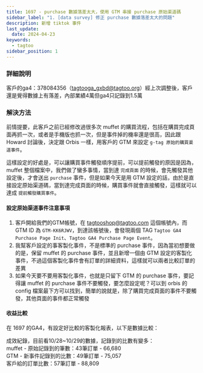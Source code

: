 ```yaml
---
title: 1697 - purchase 數據落差太大，使用 GTM 串接 purchase 原始渠道碼
sidebar_label: "1. [data survey] 修正 purchase 數據落差太大的問題"
description: 新增 tiktok 事件
last_update:
  date: 2024-04-23
keywords:
  - tagtoo
sidebar_position: 1
---
```




### 詳細說明
客戶的ga4：378084356（tagtooga_gxbd@tagtoo.org）經上次調整後，客戶還是覺得數據上有落差，內部業績4萬但ga4只記錄到1.5萬 


### 解決方法

前情提要，此客戶之前已經修改過很多次 muffet 的購買流程，包括在購買完成頁面再抓一次，或者是手機版也抓一次，但是事件掉的機率還是很高，因此跟 Howard 討論後，決定跟 Orbis 一樣，用客戶的 GTM 來設定 `g-tag 原始的購買渠道事件`。    
   
這樣設定的好處是，可以讓購買事件觸發順序提前，可以提前觸發的原因是因為，muffet 整個檔案中，我們做了蠻多事情，當到達 `完成頁面` 的時候，會先觸發其他設定後，才會送出 `purchase` 事件，但是如果今天是用 GTM 設定的話，由於是直接設定原始渠道碼，當到達完成頁面的時候，購買事件就會直接觸發，這樣就可以達成 `提前觸發購買事件`。

#### 設定原始渠道事件注意事項 
1. 客戶開給我們的GTM帳號，在 tagtooshop@tagtoo.com 這個帳號內，而 GTM ID 為 `GTM-KK6RJWV`，到達該帳號後，會發現兩個 TAG `Tagtoo GA4 Purchase Page Init`、`Tagtoo GA4 Purchase Page Event`。
2. 我幫客戶設定的事客製化事件，不是標準的 purchase 事件，因為當初想要做的是，保留 muffet 的 purchase 事件，並且新增一個由 GTM 設定的客製化事件，不過這個客製化事件會有訂單的詳細資料，這樣就可以兩者比較訂單的差異
3. 如果今天要不要用客製化事件，也就是只留下 GTM 的 purchase 事件，要記得讓 muffet 的 purchase 事件不要觸發，要怎麼設定呢？可以到 orbis 的 config 檔案最下方可以找到，簡單的說就是，除了購買完成頁面的事件不要觸發，其他頁面的事件都正常觸發

#### 收益比較
在 1697 的GA4，有設定好比較的客製化報表，以下是數據比較：  
   
成效紀錄，目前看10/28~10/29的數據，記錄到的比數有變多：    
muffet - 原始記錄到的筆數：43筆訂單 - 66,680   
GTM - 新事件記錄到的比數：49筆訂單 - 75,057  
客戶給的訂單比數：57筆訂單 - 88,809   